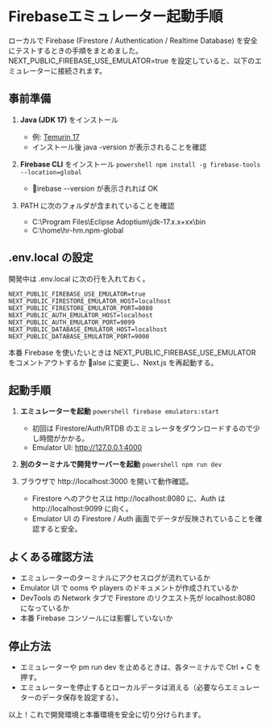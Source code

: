 # Firebaseエミュレーター起動手順

ローカルで Firebase (Firestore / Authentication / Realtime Database) を安全にテストするときの手順をまとめました。NEXT_PUBLIC_FIREBASE_USE_EMULATOR=true を設定していると、以下のエミュレーターに接続されます。

## 事前準備

1. **Java (JDK 17)** をインストール
   - 例: [Temurin 17](https://adoptium.net/temurin/releases/?variant=openjdk17)
   - インストール後 java -version が表示されることを確認

2. **Firebase CLI** をインストール
   `powershell
   npm install -g firebase-tools --location=global
   `
   - irebase --version が表示されれば OK

3. PATH に次のフォルダが含まれていることを確認
   - C:\Program Files\Eclipse Adoptium\jdk-17.x.x+xx\bin
   - C:\home\hr-hm\.npm-global

## .env.local の設定

開発中は .env.local に次の行を入れておく。

`
NEXT_PUBLIC_FIREBASE_USE_EMULATOR=true
NEXT_PUBLIC_FIRESTORE_EMULATOR_HOST=localhost
NEXT_PUBLIC_FIRESTORE_EMULATOR_PORT=8080
NEXT_PUBLIC_AUTH_EMULATOR_HOST=localhost
NEXT_PUBLIC_AUTH_EMULATOR_PORT=9099
NEXT_PUBLIC_DATABASE_EMULATOR_HOST=localhost
NEXT_PUBLIC_DATABASE_EMULATOR_PORT=9000
`

本番 Firebase を使いたいときは NEXT_PUBLIC_FIREBASE_USE_EMULATOR をコメントアウトするか alse に変更し、Next.js を再起動する。

## 起動手順

1. **エミュレーターを起動**
   `powershell
   firebase emulators:start
   `
   - 初回は Firestore/Auth/RTDB のエミュレータをダウンロードするので少し時間がかかる。
   - Emulator UI: http://127.0.0.1:4000

2. **別のターミナルで開発サーバーを起動**
   `powershell
   npm run dev
   `

3. ブラウザで http://localhost:3000 を開いて動作確認。
   - Firestore へのアクセスは http://localhost:8080 に、Auth は http://localhost:9099 に向く。
   - Emulator UI の Firestore / Auth 画面でデータが反映されていることを確認すると安全。

## よくある確認方法

- エミュレーターのターミナルにアクセスログが流れているか
- Emulator UI で ooms や players のドキュメントが作成されているか
- DevTools の Network タブで Firestore のリクエスト先が localhost:8080 になっているか
- 本番 Firebase コンソールには影響していないか

## 停止方法

- エミュレーターや 
pm run dev を止めるときは、各ターミナルで Ctrl + C を押す。
- エミュレーターを停止するとローカルデータは消える（必要ならエミュレーターのデータ保存を設定する）。

以上！これで開発環境と本番環境を安全に切り分けられます。
